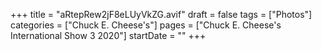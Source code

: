 +++
title = "aRtepRew2jF8eLUyVkZG.avif"
draft = false
tags = ["Photos"]
categories = ["Chuck E. Cheese's"]
pages = ["Chuck E. Cheese's International Show 3 2020"]
startDate = ""
+++
